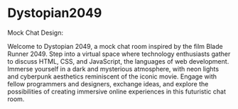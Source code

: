 # Dystopian2049
Mock Chat Design:

Welcome to Dystopian 2049, a mock chat room inspired by the film Blade Runner 2049. 
Step into a virtual space where technology enthusiasts gather to discuss HTML, CSS, and JavaScript, the languages of web development. 
Immerse yourself in a dark and mysterious atmosphere, with neon lights and cyberpunk aesthetics reminiscent of the iconic movie. 
Engage with fellow programmers and designers, exchange ideas, and explore the possibilities of creating immersive online experiences in this futuristic chat room.
